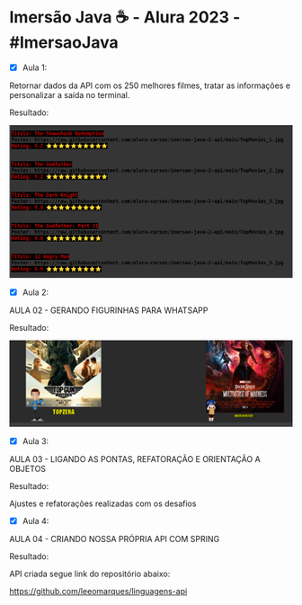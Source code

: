 # Imersão Java ☕ -  Alura 2023 - #ImersaoJava

- [x] Aula 1:

Retornar dados da API com os 250 melhores filmes, tratar as informações e personalizar a saída no terminal.
 
 Resultado:
 
<p align="center">
  <img src="https://github.com/leeomarques/alura-stickers/blob/master/Captura%20de%20tela%20de%202023-03-28%2001-26-23.png"/>
</p>

- [x] Aula 2:

AULA 02 - GERANDO FIGURINHAS PARA WHATSAPP
 
 Resultado:
 
<p align="center">
  <img src="https://github.com/leeomarques/alura-stickers/blob/master/image.png"/>
</p>

- [x] Aula 3:

AULA 03 - LIGANDO AS PONTAS, REFATORAÇÃO E ORIENTAÇÃO A OBJETOS
 
 Resultado:
 
Ajustes e refatorações realizadas com os desafios

- [x] Aula 4:

AULA 04 - CRIANDO NOSSA PRÓPRIA API COM SPRING
 
 Resultado:
 
API criada segue link do repositório abaixo:

https://github.com/leeomarques/linguagens-api
